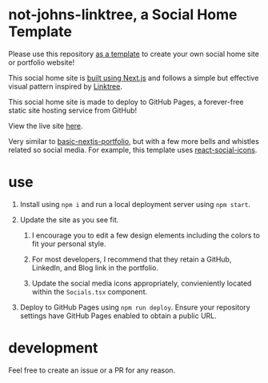 # not-johns-linktree, a Social Home Template

Please use this repository [as a template](https://docs.github.com/en/repositories/creating-and-managing-repositories/creating-a-repository-from-a-template) to create your own social home site or portfolio website!

This social home site is [built using Next.js](https://github.com/vercel/next.js/tree/canary/examples/gh-pages) and follows a simple but effective visual pattern inspired by [Linktree](https://linktr.ee/).

This social home site is made to deploy to GitHub Pages, a forever-free static site hosting service from GitHub!

View the live site [here](https://vandivier.github.io/not-johns-linktree/).

Very similar to [basic-nextjs-portfolio](https://github.com/Vandivier/basic-nextjs-portfolio), but with a few more bells and whistles related so social media. For example, this template uses [react-social-icons](https://github.com/jaketrent/react-social-icons).

# use

1. Install using `npm i` and run a local deployment server using `npm start`.

2. Update the site as you see fit.

   1. I encourage you to edit a few design elements including the colors to fit your personal style.

   2. For most developers, I recommend that they retain a GitHub, LinkedIn, and Blog link in the portfolio.

   3. Update the social media icons appropriately, convieniently located within the `Socials.tsx` component.

3. Deploy to GitHub Pages using `npm run deploy`. Ensure your repository settings have GitHub Pages enabled to obtain a public URL.

# development

Feel free to create an issue or a PR for any reason.
